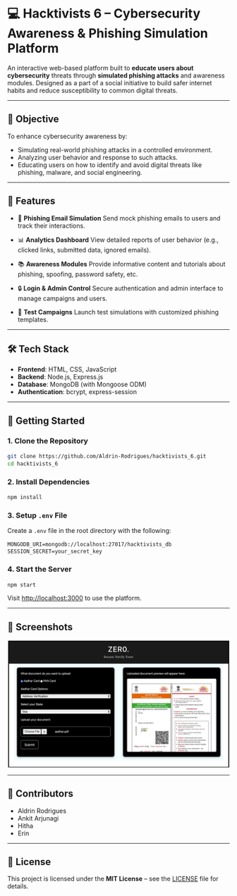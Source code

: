 # 💻 Hacktivists 6 – Cybersecurity Awareness & Phishing Simulation Platform

An interactive web-based platform built to **educate users about cybersecurity** threats through **simulated phishing attacks** and awareness modules. Designed as a part of a social initiative to build safer internet habits and reduce susceptibility to common digital threats.

---

## 🎯 Objective

To enhance cybersecurity awareness by:

* Simulating real-world phishing attacks in a controlled environment.
* Analyzing user behavior and response to such attacks.
* Educating users on how to identify and avoid digital threats like phishing, malware, and social engineering.

---

## 🔧 Features

* 🎣 **Phishing Email Simulation**
  Send mock phishing emails to users and track their interactions.

* 📊 **Analytics Dashboard**
  View detailed reports of user behavior (e.g., clicked links, submitted data, ignored emails).

* 📚 **Awareness Modules**
  Provide informative content and tutorials about phishing, spoofing, password safety, etc.

* 🔒 **Login & Admin Control**
  Secure authentication and admin interface to manage campaigns and users.

* 🧪 **Test Campaigns**
  Launch test simulations with customized phishing templates.

---

## 🛠️ Tech Stack

* **Frontend**: HTML, CSS, JavaScript
* **Backend**: Node.js, Express.js
* **Database**: MongoDB (with Mongoose ODM)
* **Authentication**: bcrypt, express-session

---

## 🚀 Getting Started

### 1. Clone the Repository

```bash
git clone https://github.com/Aldrin-Rodrigues/hacktivists_6.git
cd hacktivists_6
```

### 2. Install Dependencies

```bash
npm install
```

### 3. Setup `.env` File

Create a `.env` file in the root directory with the following:

```env
MONGODB_URI=mongodb://localhost:27017/hacktivists_db
SESSION_SECRET=your_secret_key
```

### 4. Start the Server

```bash
npm start
```

Visit [http://localhost:3000](http://localhost:3000) to use the platform.

---



## 📸 Screenshots

![Dashboard](ZKP.png)

---

## 👥 Contributors

* Aldrin Rodrigues
* Ankit Arjunagi
* Hitha
* Erin

---

## 📄 License

This project is licensed under the **MIT License** – see the [LICENSE](LICENSE) file for details.
